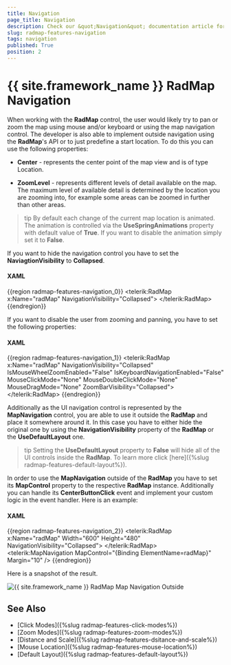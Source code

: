 ```yaml
---
title: Navigation
page_title: Navigation
description: Check our &quot;Navigation&quot; documentation article for the RadMap {{ site.framework_name }} control.
slug: radmap-features-navigation
tags: navigation
published: True
position: 2
---
```


# {{ site.framework_name }} RadMap Navigation

When working with the __RadMap__ control, the user would likely try to pan or zoom the map using mouse and/or keyboard or using the map navigation control. The developer is also able to implement outside navigation using the __RadMap__'s API  or to just predefine a start location. To do this you can use the following properties:

* __Center__ - represents the center point of the map view and is of type Location.

* __ZoomLevel__ - represents different levels of detail available on the map. The maximum level of available detail is determined by the location you are zooming into, for example some areas can be zoomed in further than other areas. 

>tip By default each change of the current map location is animated. The animation is controlled via the __UseSpringAnimations__ property with default value of __True__. If you want to disable the animation simply set it to __False__.

If you want to hide the navigation control you have to set the __NaviagtionVisibility__ to __Collapsed__.

#### __XAML__
{{region radmap-features-navigation_0}}
	<telerik:RadMap x:Name="radMap"
	                NavigationVisibility="Collapsed">
	</telerik:RadMap>
{{endregion}}

If you want to disable the user from zooming and panning, you have to set the following properties:

#### __XAML__
{{region radmap-features-navigation_1}}
	<telerik:RadMap x:Name="radMap"
	                NavigationVisibility="Collapsed"
	                IsMouseWheelZoomEnabled="False"
	                IsKeyboardNavigationEnabled="False"
	                MouseClickMode="None"
	                MouseDoubleClickMode="None"
	                MouseDragMode="None"
	                ZoomBarVisibility="Collapsed">
	</telerik:RadMap>
{{endregion}}

Additionally as the UI navigation control is represented by the __MapNavigation__ control, you are able to use it outside the __RadMap__ and place it somewhere around it. In this case you have to either hide the original one by using the __NavigationVisibility__ property of the __RadMap__ or the __UseDefaultLayout__ one.

>tip Setting the __UseDefaultLayout__ property to __False__ will hide all of the UI controls inside the __RadMap__. To learn more click [here]({%slug radmap-features-default-layout%}).

In order to use the __MapNavigation__ outside of the __RadMap__ you have to set its __MapControl__ property to the respective __RadMap__ instance. Additionally you can handle its __CenterButtonClick__ event and implement your custom logic in the event handler. Here is an example:

#### __XAML__
{{region radmap-features-navigation_2}}
	<StackPanel>
	    <telerik:RadMap x:Name="radMap"
	                    Width="600"
	                    Height="480"
	                    NavigationVisibility="Collapsed">
	    </telerik:RadMap>
	    <telerik:MapNavigation MapControl="{Binding ElementName=radMap}"
	                            Margin="10" />
	</StackPanel>
{{endregion}}

Here is a snapshot of the result.

![{{ site.framework_name }} RadMap Map Navigation Outside](images/RadMap_Features_Navigation_01.png)

## See Also
 * [Click Modes]({%slug radmap-features-click-modes%})
 * [Zoom Modes]({%slug radmap-features-zoom-modes%})
 * [Distance and Scale]({%slug radmap-features-dsitance-and-scale%})
 * [Mouse Location]({%slug radmap-features-mouse-location%})
 * [Default Layout]({%slug radmap-features-default-layout%})